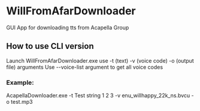 # WillFromAfarDownloader
GUI App for downloading tts from Acapella Group
## How to use CLI version
Launch WillFromAfarDownloader.exe use -t (text) -v (voice code) -o (output file) arguments
Use --voice-list argument to get all voice codes
### Example: 
AcapellaDownloader.exe -t Test string 1 2 3 -v enu_willhappy_22k_ns.bvcu -o test.mp3
